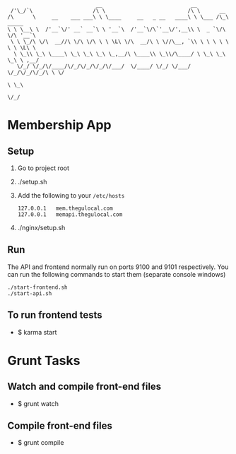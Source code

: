 ```
                            __                            __
 /'\_/`\                   /\ \                          /\ \      __
/\      \     __    ___ ___\ \ \____     __   _ __   ____\ \ \___ /\_\  _____
\ \ \__\ \  /'__`\/' __` __`\ \ '__`\  /'__`\/\`'__\/',__\\ \  _ `\/\ \/\ '__`\
 \ \ \_/\ \/\  __//\ \/\ \/\ \ \ \L\ \/\  __/\ \ \//\__, `\\ \ \ \ \ \ \ \ \L\ \
  \ \_\\ \_\ \____\ \_\ \_\ \_\ \_,__/\ \____\\ \_\\/\____/ \ \_\ \_\ \_\ \ ,__/
   \/_/ \/_/\/____/\/_/\/_/\/_/\/___/  \/____/ \/_/ \/___/   \/_/\/_/\/_/\ \ \/
                                                                          \ \_\
                                                                           \/_/
```

# Membership App

## Setup

1. Go to project root
1. ./setup.sh
1. Add the following to your `/etc/hosts`

   ```
   127.0.0.1   mem.thegulocal.com
   127.0.0.1   memapi.thegulocal.com
   ```

1. ./nginx/setup.sh

## Run
The API and frontend normally run on ports 9100 and 9101 respectively.
You can run the following commands to start them (separate console windows)

```
./start-frontend.sh
./start-api.sh
```

## To run frontend tests

+ $ karma start

# Grunt Tasks

## Watch and compile front-end files
+ $ grunt watch

## Compile front-end files
+ $ grunt compile
